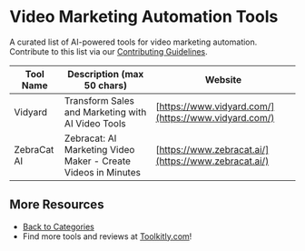 # Video Marketing Automation Tools

A curated list of AI-powered tools for video marketing automation. Contribute to this list via our [Contributing Guidelines](https://github.com/ToolkitlyAI/awesome-ai-tools/blob/master/CONTRIBUTING.md).

| Tool Name | Description (max 50 chars) | Website |
|-----------|----------------------------|---------|
| Vidyard | Transform Sales and Marketing with AI Video Tools | [https://www.vidyard.com/](https://www.vidyard.com/) |
| ZebraCat AI | Zebracat: AI Marketing Video Maker - Create Videos in Minutes | [https://www.zebracat.ai/](https://www.zebracat.ai/) |

## More Resources
- [Back to Categories](https://github.com/ToolkitlyAI/awesome-ai-tools/blob/master/README.md)
- Find more tools and reviews at [Toolkitly.com](https://toolkitly.com)!
